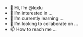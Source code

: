 - 👋 Hi, I’m @lqxlu
- 👀 I’m interested in ...
- 🌱 I’m currently learning ...
- 💞️ I’m looking to collaborate on ...
- 📫 How to reach me ...

<!---
lqxlu/lqxlu is a ✨ special ✨ repository because its `README.md` (this file) appears on your GitHub profile.
You can click the Preview link to take a look at your changes.
--->
